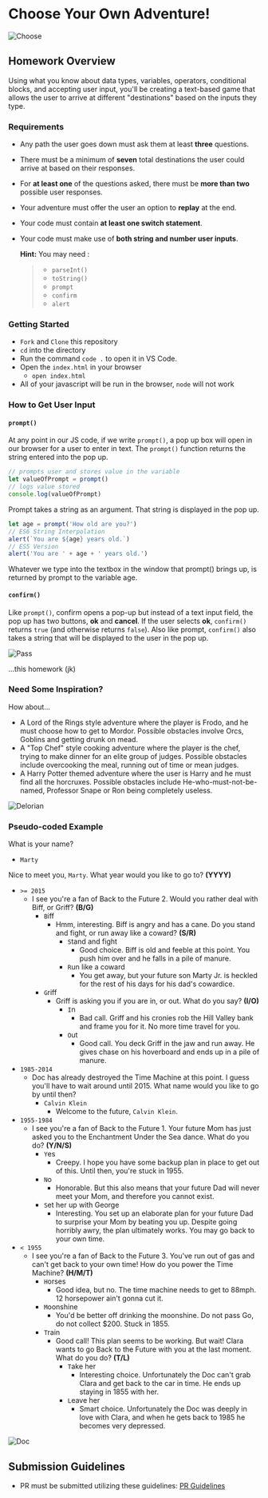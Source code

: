 # Choose Your Own Adventure!

![Choose](https://external-content.duckduckgo.com/iu/?u=http%3A%2F%2Fimages.huffingtonpost.com%2F2016-05-09-1462761733-5966723-chooseyourown.jpg&f=1&nofb=1)

## Homework Overview

Using what you know about data types, variables, operators, conditional blocks, and accepting user input, you'll be creating a text-based game that allows the user to arrive at different "destinations" based on the inputs they type.

### Requirements

- Any path the user goes down must ask them at least **three** questions.
- There must be a minimum of **seven** total destinations the user could arrive at based on their responses.
- For **at least one** of the questions asked, there must be **more than two** possible user responses.
- Your adventure must offer the user an option to **replay** at the end.
- Your code must contain **at least one switch statement**.
- Your code must make use of **both string and number user inputs**.

  **Hint:** You may need :

  > - `parseInt()`
  > - `toString()`
  > - `prompt`
  > - `confirm`
  > - `alert`

### Getting Started

- `Fork` and `Clone` this repository
- `cd` into the directory
- Run the command `code .` to open it in VS Code.
- Open the `index.html` in your browser
  - `open index.html`
- All of your javascript will be run in the browser, `node` will not work

### How to Get User Input

#### `prompt()`

At any point in our JS code, if we write `prompt()`, a pop up box will open in our browser for a user to enter in text. The `prompt()` function returns the string entered into the pop up.

```js
// prompts user and stores value in the variable
let valueOfPrompt = prompt()
// logs value stored
console.log(valueOfPrompt)
```

Prompt takes a string as an argument. That string is displayed in the pop up.

```js
let age = prompt('How old are you?')
// ES6 String Interpolation
alert(`You are ${age} years old.`)
// ES5 Version
alert('You are ' + age + ' years old.')
```

Whatever we type into the textbox in the window that prompt() brings up, is returned by prompt to the variable age.

#### `confirm()`

Like `prompt()`, confirm opens a pop-up but instead of a text input field, the pop up has two buttons, **ok** and **cancel**. If the user selects **ok**, `confirm()` returns `true` (and otherwise returns `false`). Also like prompt, `confirm()` also takes a string that will be displayed to the user in the pop up.

![Pass](https://external-content.duckduckgo.com/iu/?u=https%3A%2F%2Fmedia.giphy.com%2Fmedia%2FnjYrp176NQsHS%2Fgiphy-downsized-large.gif&f=1&nofb=1)

...this homework (jk)

### Need Some Inspiration?

How about...

- A Lord of the Rings style adventure where the player is Frodo, and he must choose how to get to Mordor. Possible obstacles involve Orcs, Goblins and getting drunk on mead.
- A "Top Chef" style cooking adventure where the player is the chef, trying to make dinner for an elite group of judges. Possible obstacles include overcooking the meal, running out of time or mean judges.
- A Harry Potter themed adventure where the user is Harry and he must find all the horcruxes. Possible obstacles include He-who-must-not-be-named, Professor Snape or Ron being completely useless.

![Delorian](https://external-content.duckduckgo.com/iu/?u=https%3A%2F%2Fmedia.giphy.com%2Fmedia%2F7TZvWKVkm0xXi%2Fgiphy.gif&f=1&nofb=1)

### Pseudo-coded Example

What is your name?

- `Marty`

Nice to meet you, `Marty`. What year would you like to go to? **(YYYY)**

- `>= 2015`
  - I see you're a fan of Back to the Future 2. Would you rather deal with Biff, or Griff? **(B/G)**
    - `B`iff
      - Hmm, interesting. Biff is angry and has a cane. Do you stand and fight, or run away like a coward? **(S/R)**
        - `S`tand and fight
          - Good choice. Biff is old and feeble at this point. You push him over and he falls in a pile of manure.
        - `R`un like a coward
          - You get away, but your future son Marty Jr. is heckled for the rest of his days for his dad's cowardice.
    - `G`riff
      - Griff is asking you if you are in, or out. What do you say? **(I/O)**
        - `I`n
          - Bad call. Griff and his cronies rob the Hill Valley bank and frame you for it. No more time travel for you.
        - `O`ut
          - Good call. You deck Griff in the jaw and run away. He gives chase on his hoverboard and ends up in a pile of manure.
- `1985-2014`
  - Doc has already destroyed the Time Machine at this point. I guess you'll have to wait around until 2015. What name would you like to go by until then?
    - `Calvin Klein`
      - Welcome to the future, `Calvin Klein`.
- `1955-1984`
  - I see you're a fan of Back to the Future 1. Your future Mom has just asked you to the Enchantment Under the Sea dance. What do you do? **(Y/N/S)**
    - `Y`es
      - Creepy. I hope you have some backup plan in place to get out of this. Until then, you're stuck in 1955.
    - `N`o
      - Honorable. But this also means that your future Dad will never meet your Mom, and therefore you cannot exist.
    - `S`et her up with George
      - Interesting. You set up an elaborate plan for your future Dad to surprise your Mom by beating you up. Despite going horribly awry, the plan ultimately works. You may go back to your own time.
- `< 1955`
  - I see you're a fan of Back to the Future 3. You've run out of gas and can't get back to your own time! How do you power the Time Machine? **(H/M/T)**
    - `H`orses
      - Good idea, but no. The time machine needs to get to 88mph. 12 horsepower ain't gonna cut it.
    - `M`oonshine
      - You'd be better off drinking the moonshine. Do not pass Go, do not collect $200. Stuck in 1855.
    - `T`rain
      - Good call! This plan seems to be working. But wait! Clara wants to go Back to the Future with you at the last moment. What do you do? **(T/L)**
        - `T`ake her
          - Interesting choice. Unfortunately the Doc can't grab Clara and get back to the car in time. He ends up staying in 1855 with her.
        - `L`eave her
          - Smart choice. Unfortunately the Doc was deeply in love with Clara, and when he gets back to 1985 he becomes very depressed.

![Doc](https://external-content.duckduckgo.com/iu/?u=https%3A%2F%2Fmedia.giphy.com%2Fmedia%2Fhn45V8hBhRIpW%2Fgiphy.gif&f=1&nofb=1)

## Submission Guidelines

- PR must be submitted utilizing these guidelines: [PR Guidelines](https://github.com/SEI-R-6-21/template_pull_request)
